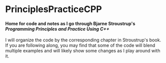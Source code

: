 # PrinciplesPracticeCPP

#### Home for code and notes as I go through Bjarne Stroustrup's *Programming Principles and Practice Using C++*

I will organize the code by the corresponding chapter in Stroustrup's book. If you are following along, you may find that some of the code will blend multiple examples and will likely show some changes as I play around with it. 
